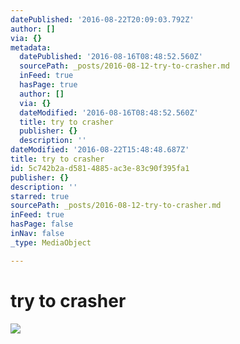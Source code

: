 ```yaml
---
datePublished: '2016-08-22T20:09:03.792Z'
author: []
via: {}
metadata:
  datePublished: '2016-08-16T08:48:52.560Z'
  sourcePath: _posts/2016-08-12-try-to-crasher.md
  inFeed: true
  hasPage: true
  author: []
  via: {}
  dateModified: '2016-08-16T08:48:52.560Z'
  title: try to crasher
  publisher: {}
  description: ''
dateModified: '2016-08-22T15:48:48.687Z'
title: try to crasher
id: 5c742b2a-d581-4885-ac3e-83c90f395fa1
publisher: {}
description: ''
starred: true
sourcePath: _posts/2016-08-12-try-to-crasher.md
inFeed: true
hasPage: false
inNav: false
_type: MediaObject

---
```

# try to crasher
![](https://the-grid-user-content.s3-us-west-2.amazonaws.com/dfcc213f-0b5f-464c-b3ce-407eb3ed588a.jpg)